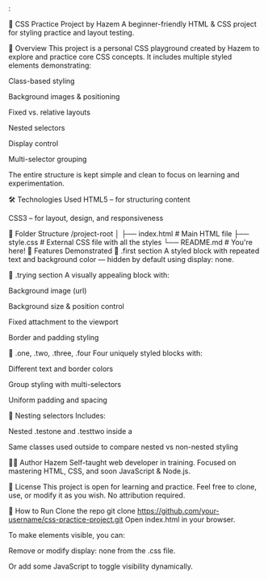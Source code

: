 :

🎨 CSS Practice Project by Hazem
A beginner-friendly HTML & CSS project for styling practice and layout testing.

📌 Overview
This project is a personal CSS playground created by Hazem to explore and practice core CSS concepts. It includes multiple styled elements demonstrating:

Class-based styling

Background images & positioning

Fixed vs. relative layouts

Nested selectors

Display control

Multi-selector grouping

The entire structure is kept simple and clean to focus on learning and experimentation.

🛠️ Technologies Used
HTML5 – for structuring content

CSS3 – for layout, design, and responsiveness

📂 Folder Structure
/project-root
│
├── index.html      # Main HTML file
├── style.css       # External CSS file with all the styles
└── README.md       # You're here!
🧪 Features Demonstrated
🔹 .first section
A styled block with repeated text and background color — hidden by default using display: none.

🔹 .trying section
A visually appealing block with:

Background image (url)

Background size & position control

Fixed attachment to the viewport

Border and padding styling

🔹 .one, .two, .three, .four
Four uniquely styled blocks with:

Different text and border colors

Group styling with multi-selectors

Uniform padding and spacing

🔹 Nesting selectors
Includes:

Nested .testone and .testtwo inside a <div>

Same classes used outside to compare nested vs non-nested styling

👨‍💻 Author
Hazem
Self-taught web developer in training.
Focused on mastering HTML, CSS, and soon JavaScript & Node.js.


📄 License
This project is open for learning and practice.
Feel free to clone, use, or modify it as you wish. No attribution required.

🚀 How to Run
Clone the repo
git clone https://github.com/your-username/css-practice-project.git
Open index.html in your browser.

To make elements visible, you can:

Remove or modify display: none from the .css file.

Or add some JavaScript to toggle visibility dynamically.


